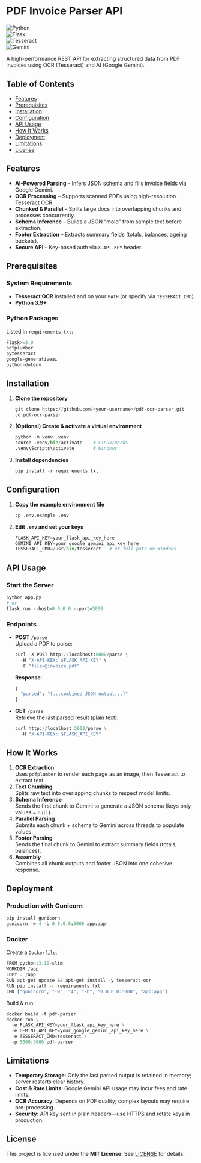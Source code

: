 # PDF Invoice Parser API

![Python](https://img.shields.io/badge/Python-3.9%2B-blue)  
![Flask](https://img.shields.io/badge/Flask-3.0%2B-lightgrey)  
![Tesseract](https://img.shields.io/badge/Tesseract-OCR-green)  
![Gemini](https://img.shields.io/badge/Google-Gemini_AI-yellow)

A high-performance REST API for extracting structured data from PDF invoices using OCR (Tesseract) and AI (Google Gemini).

## Table of Contents
- [Features](#features)  
- [Prerequisites](#prerequisites)  
- [Installation](#installation)  
- [Configuration](#configuration)  
- [API Usage](#api-usage)  
- [How It Works](#how-it-works)  
- [Deployment](#deployment)  
- [Limitations](#limitations)  
- [License](#license)  

## Features
- **AI-Powered Parsing** – Infers JSON schema and fills invoice fields via Google Gemini.  
- **OCR Processing** – Supports scanned PDFs using high-resolution Tesseract OCR.  
- **Chunked & Parallel** – Splits large docs into overlapping chunks and processes concurrently.  
- **Schema Inference** – Builds a JSON “mold” from sample text before extraction.  
- **Footer Extraction** – Extracts summary fields (totals, balances, ageing buckets).  
- **Secure API** – Key-based auth via `X-API-KEY` header.

## Prerequisites

### System Requirements
- **Tesseract OCR** installed and on your `PATH` (or specify via `TESSERACT_CMD`).  
- **Python 3.9+**

### Python Packages  
Listed in `requirements.txt`:
```python
Flask>=3.0
pdfplumber
pytesseract
google-generativeai
python-dotenv
```

## Installation

1. **Clone the repository**  
   ```python
   git clone https://github.com/<your-username>/pdf-ocr-parser.git
   cd pdf-ocr-parser
   ```

2. **(Optional) Create & activate a virtual environment**  
   ```python
   python -m venv .venv
   source .venv/bin/activate    # Linux/macOS
   .venv\Scripts\activate       # Windows
   ```

3. **Install dependencies**  
   ```python
   pip install -r requirements.txt
   ```

## Configuration

1. **Copy the example environment file**  
   ```python
   cp .env.example .env
   ```

2. **Edit `.env` and set your keys**  
   ```python
   FLASK_API_KEY=your_flask_api_key_here
   GEMINI_API_KEY=your_google_gemini_api_key_here
   TESSERACT_CMD=/usr/bin/tesseract   # or full path on Windows
   ```

## API Usage

### Start the Server
```python
python app.py
# or
flask run --host=0.0.0.0 --port=5000
```

### Endpoints

- **POST** `/parse`  
  Upload a PDF to parse:
  ```python
  curl -X POST http://localhost:5000/parse \
    -H "X-API-KEY: $FLASK_API_KEY" \
    -F "file=@invoice.pdf"
  ```
  **Response**:
  ```python
  {
    "parsed": "{...combined JSON output...}"
  }
  ```

- **GET** `/parse`  
  Retrieve the last parsed result (plain text):
  ```python
  curl http://localhost:5000/parse \
    -H "X-API-KEY: $FLASK_API_KEY"
  ```

## How It Works

1. **OCR Extraction**  
   Uses `pdfplumber` to render each page as an image, then Tesseract to extract text.  
2. **Text Chunking**  
   Splits raw text into overlapping chunks to respect model limits.  
3. **Schema Inference**  
   Sends the first chunk to Gemini to generate a JSON schema (keys only, values = `null`).  
4. **Parallel Parsing**  
   Submits each chunk + schema to Gemini across threads to populate values.  
5. **Footer Parsing**  
   Sends the final chunk to Gemini to extract summary fields (totals, balances).  
6. **Assembly**  
   Combines all chunk outputs and footer JSON into one cohesive response.

## Deployment

### Production with Gunicorn
```python
pip install gunicorn
gunicorn -w 4 -b 0.0.0.0:5000 app:app
```

### Docker
Create a `Dockerfile`:
```python
FROM python:3.10-slim
WORKDIR /app
COPY . /app
RUN apt-get update && apt-get install -y tesseract-ocr
RUN pip install -r requirements.txt
CMD ["gunicorn", "-w", "4", "-b", "0.0.0.0:5000", "app:app"]
```
Build & run:
```python
docker build -t pdf-parser .
docker run \
  -e FLASK_API_KEY=your_flask_api_key_here \
  -e GEMINI_API_KEY=your_google_gemini_api_key_here \
  -e TESSERACT_CMD=tesseract \
  -p 5000:5000 pdf-parser
```

## Limitations
- **Temporary Storage**: Only the last parsed output is retained in memory; server restarts clear history.  
- **Cost & Rate Limits**: Google Gemini API usage may incur fees and rate limits.  
- **OCR Accuracy**: Depends on PDF quality; complex layouts may require pre-processing.  
- **Security**: API key sent in plain headers—use HTTPS and rotate keys in production.

## License
This project is licensed under the **MIT License**. See [LICENSE](LICENSE) for details.
